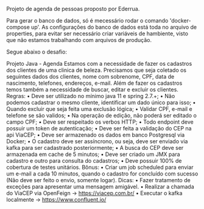 Projeto de agenda de pessoas proposto por Ederrua.

Para gerar o banco de dados, só é mecessário rodar o comando 'docker-compose up'. 
As configurações do banco de dados está toda no arquivo de properties, para evitar ser necessário criar variáveis de hambiente, visto que não estamos trabalhando com arquivos de produção.


Segue abaixo o desafio:

Projeto Java - Agenda
Estamos com a necessidade de fazer os cadastros dos clientes de uma clinica de beleza.
Precisamos que seja coletado os seguintes dados dos clientes, nome com sobrenome, CPF, data de
nascimento, telefones, endereços, e-mail.
Além de fazer os cadastros temos também a necessidade de buscar, editar e excluir os clientes.
Regras:
• Deve ser utilizado no mínimo java 11 e spring 2.7.+;
• Não podemos cadastrar o mesmo cliente, identificar um dado único para isso;
• Quando excluir que seja feita uma exclusão lógica;
• Validar CPF, e-mail e telefone se são validos;
• Na operação de edição, não poderá ser editado o campo CPF;
• Deve ser respeitado os verbos HTTP;
• Todo endpoint deve possuir um token de autenticação;
• Deve ser feita a validação do CEP na api ViaCEP;
• Deve ser armazenado os dados em banco Postgresql via Docker;
• O cadastro deve ser assíncrono, ou seja, deve ser enviado via kafka para ser cadastrado
posteriormente;
• A busca do CEP deve ser armazenada em cache de 5 minutos;
• Deve ser criado um JMX para cadastro e outro para consulta do cadastros;
• Deve possuir 100% de cobertura de testes unitários.
Bônus:
• Criar um job scheduled para enviar um e-mail a cada 10 minutos, quando o cadastro for
concluído com sucesso (Não deve ser feito o envio, somente logar).
Dicas:
• Fazer tratamento de exceções para apresentar uma mensagem amigável.
• Realizar a chamada do ViaCEP via OpenFeign → https://viacep.com.br/
• Executar o kafka localmente → https://www.confluent.io/